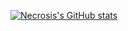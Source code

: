 [![Necrosis's GitHub stats](https://github-readme-stats.vercel.app/api?username=necrosis000)](https://github.com/anuraghazra/github-readme-stats)
